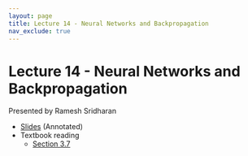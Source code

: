 ```yaml
---
layout: page
title: Lecture 14 - Neural Networks and Backpropagation
nav_exclude: true
---
```


# Lecture 14 - Neural Networks and Backpropagation

Presented by Ramesh Sridharan

- [Slides](https://docs.google.com/presentation/d/1wVtOEevcPt4Y9AbRGqYqYdZ1ndCkfPywH3_Sr2zfNKs/edit?usp=sharing) (Annotated)
- Textbook reading
  - [Section 3.7](https://data102.org/ds-102-book/content/chapters/03/07_neural_networks.html)
